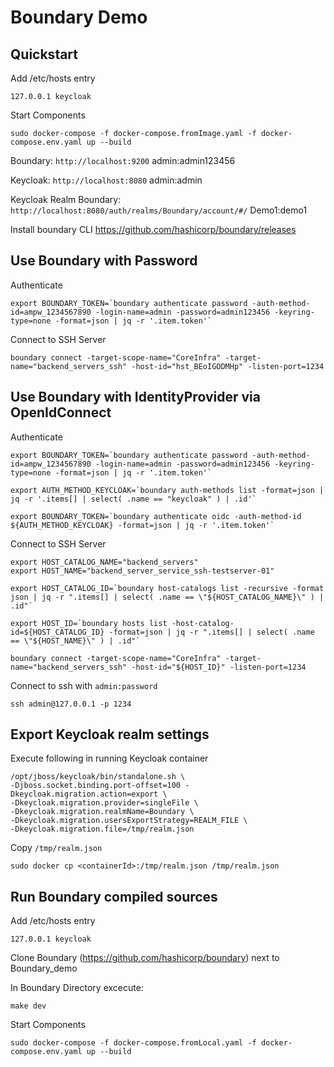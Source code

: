 # Boundary Demo

## Quickstart
Add /etc/hosts entry
```
127.0.0.1 keycloak
```

Start Components
```
sudo docker-compose -f docker-compose.fromImage.yaml -f docker-compose.env.yaml up --build
```

Boundary: `http://localhost:9200`
admin:admin123456

Keycloak: `http://localhost:8080`
admin:admin

Keycloak Realm Boundary: `http://localhost:8080/auth/realms/Boundary/account/#/` 
Demo1:demo1


Install boundary CLI
https://github.com/hashicorp/boundary/releases


## Use Boundary with Password

Authenticate
```
export BOUNDARY_TOKEN=`boundary authenticate password -auth-method-id=ampw_1234567890 -login-name=admin -password=admin123456 -keyring-type=none -format=json | jq -r '.item.token'`
```

Connect to SSH Server
```
boundary connect -target-scope-name="CoreInfra" -target-name="backend_servers_ssh" -host-id="hst_BEoIGODMHp" -listen-port=1234
```


## Use Boundary with IdentityProvider via OpenIdConnect

Authenticate
```
export BOUNDARY_TOKEN=`boundary authenticate password -auth-method-id=ampw_1234567890 -login-name=admin -password=admin123456 -keyring-type=none -format=json | jq -r '.item.token'`

export AUTH_METHOD_KEYCLOAK=`boundary auth-methods list -format=json | jq -r '.items[] | select( .name == "keycloak" ) | .id'`

export BOUNDARY_TOKEN=`boundary authenticate oidc -auth-method-id ${AUTH_METHOD_KEYCLOAK} -format=json | jq -r '.item.token'`
```

Connect to SSH Server
```
export HOST_CATALOG_NAME="backend_servers"
export HOST_NAME="backend_server_service_ssh-testserver-01"

export HOST_CATALOG_ID=`boundary host-catalogs list -recursive -format json | jq -r ".items[] | select( .name == \"${HOST_CATALOG_NAME}\" ) | .id"`

export HOST_ID=`boundary hosts list -host-catalog-id=${HOST_CATALOG_ID} -format=json | jq -r ".items[] | select( .name == \"${HOST_NAME}\" ) | .id"`

boundary connect -target-scope-name="CoreInfra" -target-name="backend_servers_ssh" -host-id="${HOST_ID}" -listen-port=1234
```

Connect to ssh with `admin:password`
```
ssh admin@127.0.0.1 -p 1234
```

## Export Keycloak realm settings
Execute following in running Keycloak container

```
/opt/jboss/keycloak/bin/standalone.sh \
-Djboss.socket.binding.port-offset=100 -Dkeycloak.migration.action=export \
-Dkeycloak.migration.provider=singleFile \
-Dkeycloak.migration.realmName=Boundary \
-Dkeycloak.migration.usersExportStrategy=REALM_FILE \
-Dkeycloak.migration.file=/tmp/realm.json
```

Copy `/tmp/realm.json`
```
sudo docker cp <containerId>:/tmp/realm.json /tmp/realm.json
```


## Run Boundary compiled sources 
Add /etc/hosts entry
```
127.0.0.1 keycloak
```

Clone Boundary (https://github.com/hashicorp/boundary) next to Boundary_demo

In Boundary Directory excecute:
```
make dev
```

Start Components
```
sudo docker-compose -f docker-compose.fromLocal.yaml -f docker-compose.env.yaml up --build
```